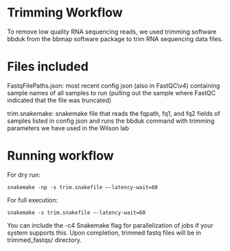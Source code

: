 # Trimming Workflow

To remove low quality RNA sequencing reads, we used trimming software bbduk from the bbmap software package to trim RNA sequencing data files.

# Files included

FastqFilePaths.json: most recent config json (also in FastQC\v4) containing sample names of all samples to run (pulling out the sample where FastQC indicated that the file was truncated)

trim.snakemake: snakemake file that reads the fqpath, fq1, and fq2 fields of samples listed in config json and runs the bbduk command with trimming parameters we have used in the Wilson lab

# Running workflow

For dry run: 
```
snakemake -np -s trim.snakefile —-latency-wait=60
```

For full execution: 
```
snakemake -s trim.snakefile —-latency-wait=60
```

You can include the -c4 Snakemake flag for parallelization of jobs if your system supports this.  Upon completion, trimmed fastq files will be in trimmed_fastqs/ directory.
